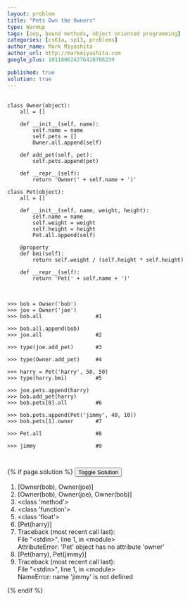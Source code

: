 ```yaml
---
layout: problem
title: "Pets Own the Owners"
type: Warmup
tags: [oop, bound methods, object oriented programming]
categories: [cs61a, sp13, problems]
author_name: Mark Miyashita
author_url: http://markmiyashita.com
google_plus: 101180624276428786239

published: true
solution: true
---
```

<p>
  
</p>

<pre>
  <code class="prettyprint">
class Owner(object):
    all = []

    def __init__(self, name):
        self.name = name
        self.pets = []
        Owner.all.append(self)

    def add_pet(self, pet):
        self.pets.append(pet)

    def __repr__(self):
        return 'Owner(' + self.name + ')'

class Pet(object):
    all = []

    def __init__(self, name, weight, height):
        self.name = name
        self.weight = weight
        self.height = height
        Pet.all.append(self)

    @property
    def bmi(self):
        return self.weight / (self.height * self.height)

    def __repr__(self):
        return 'Pet(' + self.name + ')'
  </code>
</pre>

<pre>
  <code class="prettyprint">
>>> bob = Owner('bob')
>>> joe = Owner('joe')
>>> bob.all                 #1

>>> bob.all.append(bob)
>>> joe.all                 #2

>>> type(joe.add_pet)       #3

>>> type(Owner.add_pet)     #4

>>> harry = Pet('harry', 50, 50)
>>> type(harry.bmi)         #5

>>> joe.pets.append(harry)
>>> bob.add_pet(harry)
>>> bob.pets[0].all         #6

>>> bob.pets.append(Pet('jimmy', 40, 10))
>>> bob.pets[1].owner       #7

>>> Pet.all                 #8

>>> jimmy                   #9

  </code>
</pre>

{% if page.solution %}
<button onclick="toggleSolution()">Toggle Solution</button>

<div class="solution">
  <ol>
    <li>[Owner(bob), Owner(joe)]</li>
    <li>[Owner(bob), Owner(joe), Owner(bob)]</li>
    <li>&lt;class 'method'&gt;</li>
    <li>&lt;class 'function'&gt;</li>
    <li>&lt;class 'float'&gt;</li>
    <li>[Pet(harry)]</li>
    <li>
      Traceback (most recent call last): <br>
      File "&lt;stdin&gt;", line 1, in &lt;module&gt; <br>
      AttributeError: 'Pet' object has no attribute 'owner'
    </li>
    <li>[Pet(harry), Pet(jimmy)]</li>
    <li>
      Traceback (most recent call last): <br>
      File "&lt;stdin&gt;", line 1, in &lt;module&gt; <br>
      NameError: name 'jimmy' is not defined
    </li>
  </ol>
  
  <p>
    
  </p>
</div>
{% endif %}
